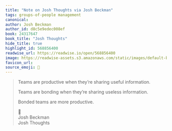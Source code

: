 ```yaml
---
title: "Note on Josh Thoughts via Josh Beckman"
tags: groups-of-people management
canonical: 
author: Josh Beckman
author_id: d8c5e9edec008ef
book: 24317647
book_title: "Josh Thoughts"
hide_title: true
highlight_id: 568856400
readwise_url: https://readwise.io/open/568856400
image: https://readwise-assets.s3.amazonaws.com/static/images/default-book-icon-2.dae1dc4d332b.png
favicon_url: 
source_emoji: 📕
---
```


> Teams are productive when they’re sharing useful information.
> 
> Teams are bonding when they’re sharing useless information.
> 
> Bonded teams are more productive.
> <div class="quoteback-footer"><div class="quoteback-avatar"><span class="mini-emoji"> 📕</span></div><div class="quoteback-metadata"><div class="metadata-inner"><span style="display:none">FROM:</span><div aria-label="Josh Beckman" class="quoteback-author"> Josh Beckman</div><div aria-label="Josh Thoughts" class="quoteback-title"> Josh Thoughts</div></div></div></div>
